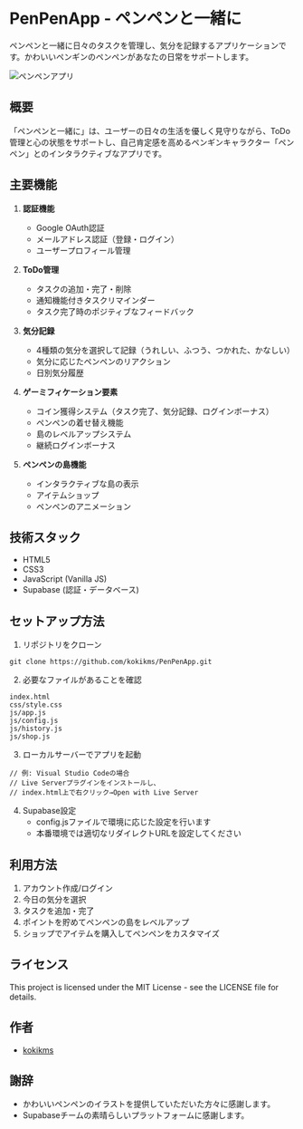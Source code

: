 # PenPenApp - ペンペンと一緒に

ペンペンと一緒に日々のタスクを管理し、気分を記録するアプリケーションです。かわいいペンギンのペンペンがあなたの日常をサポートします。

![ペンペンアプリ](https://public.youware.com/users-website-assets/prod/2e47e800-241e-4f62-84d3-93b74b7977d2/g7620ac3db94f8278602ea273b7e82dfd58b4536d0090e5adb2c3955ba54ef7eb1b7f897d4098213f00b6e6fdf46ee3101143fd67c6373ba7f7b352b7176126ec_1280.png)

## 概要

「ペンペンと一緒に」は、ユーザーの日々の生活を優しく見守りながら、ToDo管理と心の状態をサポートし、自己肯定感を高めるペンギンキャラクター「ペンペン」とのインタラクティブなアプリです。

## 主要機能

1. **認証機能**
   - Google OAuth認証
   - メールアドレス認証（登録・ログイン）
   - ユーザープロフィール管理

2. **ToDo管理**
   - タスクの追加・完了・削除
   - 通知機能付きタスクリマインダー
   - タスク完了時のポジティブなフィードバック

3. **気分記録**
   - 4種類の気分を選択して記録（うれしい、ふつう、つかれた、かなしい）
   - 気分に応じたペンペンのリアクション
   - 日別気分履歴

4. **ゲーミフィケーション要素**
   - コイン獲得システム（タスク完了、気分記録、ログインボーナス）
   - ペンペンの着せ替え機能
   - 島のレベルアップシステム
   - 継続ログインボーナス

5. **ペンペンの島機能**
   - インタラクティブな島の表示
   - アイテムショップ
   - ペンペンのアニメーション

## 技術スタック

- HTML5
- CSS3
- JavaScript (Vanilla JS)
- Supabase (認証・データベース)

## セットアップ方法

1. リポジトリをクローン
```
git clone https://github.com/kokikms/PenPenApp.git
```

2. 必要なファイルがあることを確認
```
index.html
css/style.css
js/app.js
js/config.js
js/history.js
js/shop.js
```

3. ローカルサーバーでアプリを起動
```
// 例: Visual Studio Codeの場合
// Live Serverプラグインをインストールし、
// index.html上で右クリック→Open with Live Server
```

4. Supabase設定
   - config.jsファイルで環境に応じた設定を行います
   - 本番環境では適切なリダイレクトURLを設定してください

## 利用方法

1. アカウント作成/ログイン
2. 今日の気分を選択
3. タスクを追加・完了
4. ポイントを貯めてペンペンの島をレベルアップ
5. ショップでアイテムを購入してペンペンをカスタマイズ

## ライセンス

This project is licensed under the MIT License - see the LICENSE file for details.

## 作者

- [kokikms](https://github.com/kokikms)

## 謝辞

- かわいいペンペンのイラストを提供していただいた方々に感謝します。
- Supabaseチームの素晴らしいプラットフォームに感謝します。